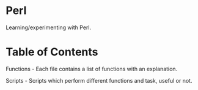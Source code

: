 # Perl
Learning/experimenting with Perl.

# Table of Contents
Functions - Each file contains a list of functions with an explanation.

Scripts - Scripts which perform different functions and task, useful or not.
